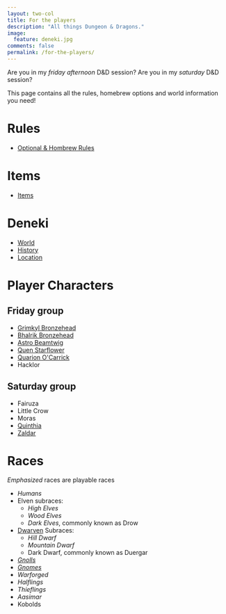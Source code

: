```yaml
---
layout: two-col
title: For the players
description: "All things Dungeon & Dragons."
image:
  feature: deneki.jpg
comments: false
permalink: /for-the-players/
---
```


  Are you in my *friday afternoon* D&D session? Are you in my *saturday* D&D session?

  This page contains all the rules, homebrew options and world information you need!

# Rules

* [Optional & Hombrew Rules]({{site.url}}/for-the-players/homebrew-rules)

# Items
* [Items]({{site.url}}/for-the-players/items/)

# Deneki

* [World]({{site.url}}/for-the-players/world-of-deneki)
* [History]({{site.url}}/for-the-players/history-of-deneki)
* [Location]({{site.url}}/for-the-players/locations-in-deneki)


# Player Characters

## Friday group

* [Grimkyl Bronzehead]({{site.url}}/for-the-players/pcs/grimkyl)
* [Bhalrik Bronzehead]({{site.url}}/for-the-players/pcs/bhalrik)
* [Astro Beamtwig]({{site.url}}/for-the-players/pcs/astro)
* [Quen Starflower]({{site.url}}/for-the-players/pcs/quen)
* [Quarion O'Carrick]({{site.url}}/for-the-players/pcs/quarion)
* Hacklor

## Saturday group

* Fairuza
* Little Crow
* Moras
* [Quinthia]({{site.url}}/for-the-players/pcs/quinthia)
* [Zaldar]({{site.url}}/for-the-players/pcs/zaldar)

# Races
_Emphasized_ races are playable races

* _Humans_
* Elven subraces:
  * _High Elves_
  * _Wood Elves_
  * _Dark Elves_, commonly known as Drow
* [Dwarven](({{site.url}}/for-the-players/dwarves)) Subraces:
  * _Hill Dwarf_
  * _Mountain Dwarf_
  * Dark Dwarf, commonly known as Duergar
* [_Gnolls_]({{site.url}}/for-the-players/gnolls)
* [_Gnomes_]({{site.url}}/for-the-players/gnomes)
* _Warforged_
* _Halflings_
* _Thieflings_
* _Aasimar_
* Kobolds


